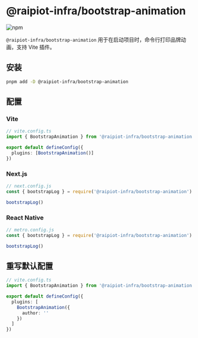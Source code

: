 # @raipiot-infra/bootstrap-animation

![npm](https://img.shields.io/npm/v/@raipiot-infra/bootstrap-animation?logo=vite&label=bootstrap-animation&registry_uri=http%3A%2F%2Fnpm-registry.raipiot.com%3A4873)

`@raipiot-infra/bootstrap-animation` 用于在启动项目时，命令行打印品牌动画，支持 Vite 插件。

## 安装

```bash
pnpm add -D @raipiot-infra/bootstrap-animation
```

## 配置

### Vite

```ts
// vite.config.ts
import { BootstrapAnimation } from '@raipiot-infra/bootstrap-animation'

export default defineConfig({
  plugins: [BootstrapAnimation()]
})
```

### Next.js

```js
// next.config.js
const { bootstrapLog } = require('@raipiot-infra/bootstrap-animation')

bootstrapLog()
```

### React Native

```js
// metro.config.js
const { bootstrapLog } = require('@raipiot-infra/bootstrap-animation')

bootstrapLog()
```

## 重写默认配置

```ts
// vite.config.ts
import { BootstrapAnimation } from '@raipiot-infra/bootstrap-animation'

export default defineConfig({
  plugins: [
    BootstrapAnimation({
      author: ''
    })
  ]
})
```
